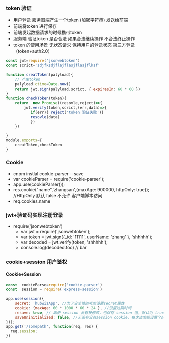 ### token 验证
+ 用户登录 服务器端产生一个token (加密字符串) 发送给前端 
+ 前端将token 进行保存   
+ 前端发起数据请求的时候携带token  
+ 服务端 验证token 是否合法  如果合法继续操作   不合法终止操作
+ token 的使用场景   无状态请求   保持用户的登录状态  第三方登录（token+auth2.0）  

```js
const jwt=require('jsonwebtoken')
const scrict='sdjfksdjflajflasjflasjflksf'
 
function creatToken(palyload){
    // 产生token
    palyload.ctime=Date.now()
    return jwt.sign(palyload,scrict, { expiresIn: 60 * 60 })
}
function checkToken(token){
    return  new Promise((resovle,reject)=>{
        jwt.verify(token,scrict,(err,data)=>{
           if(err){ reject('token 验证失败')}
           resovle(data)
           })
    })
     
}
module.exports={
    creatToken,checkToken
}
```

### Cookie
+ cnpm instlal cookie-parser --save
+ var cookieParser = require('cookie-parser'); 
+ app.use(cookieParser());  
+ res.cookie("name",'zhangsan',{maxAge: 900000, httpOnly: true});  
   //HttpOnly 默认 false 不允许 客户端脚本访问
+ req.cookies.name  

### jwt+验证码实现注册登录
+ require('jsonwebtoken')
    - var jwt = require('jsonwebtoken');
    - var token = jwt.sign({_id: '11111', userName: 'zhang' }, 'shhhhh');
    - var decoded = jwt.verify(token, 'shhhhh');
    - console.log(decoded.foo) // bar



### cookie+session 用户鉴权
#### Cookie+Session
 
```js
const  cookieParse=require('cookie-parser')
const  session = require('express-session')
 
app.use(session({
    secret: 'hubwizApp', //为了安全性的考虑设置secret属性
    cookie: {maxAge: 60 * 1000 * 60 * 24 }, //设置过期时间
    resave: true, // 即使 session 没有被修改，也保存 session 值，默认为 true
    saveUninitialized: false, //无论有没有session cookie，每次请求都设置个session cookie ，默认给个标示为 connect.sid
}));
app.get('/somepath', function(req, res) {
  req.session;
})


```
